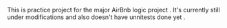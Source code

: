 This is practice project for the major AirBnb logic project . It's currently still under modifications and also doesn't have unnitests done yet .
